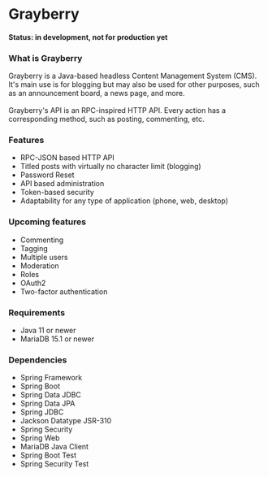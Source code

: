 # Grayberry
<h4>Status: in development, not for production yet</h4>
<h3>What is Grayberry</h3>
Grayberry is a Java-based headless Content Management System (CMS). It's main use is for blogging but may also be used for other purposes, such as an announcement board, a news page, and more.
<br>
<br>
Grayberry's API is an RPC-inspired HTTP API. Every action has a corresponding method, such as posting, commenting, etc.

<h3>Features</h3>
<ul>
    <li>RPC-JSON based HTTP API</li>
    <li>Titled posts with virtually no character limit (blogging)</li>
    <li>Password Reset</li>
    <li>API based administration</li>
    <li>Token-based security</li>
    <li>Adaptability for any type of application (phone, web, desktop)</li>
</ul>

<h3>Upcoming features</h3>
<ul>
    <li>Commenting</li>
    <li>Tagging</li>
    <li>Multiple users</li>
    <li>Moderation</li>
    <li>Roles</li>
    <li>OAuth2</li>
    <li>Two-factor authentication</li>
</ul>

<h3>Requirements</h3>
<ul>
    <li>Java 11 or newer</li>
    <li>MariaDB 15.1 or newer</li>
</ul>

<h3>Dependencies</h3>
<ul>
    <li>Spring Framework</li>
    <li>Spring Boot</li>
    <li>Spring Data JDBC</li>
    <li>Spring Data JPA</li>
    <li>Spring JDBC</li>
    <li>Jackson Datatype JSR-310</li>
    <li>Spring Security</li>
    <li>Spring Web</li>
    <li>MariaDB Java Client</li>
    <li>Spring Boot Test</li>
    <li>Spring Security Test</li>
</ul>

